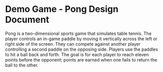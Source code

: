# Demo Game - Pong Design Document

Pong is a two-dimensional sports game that simulates table tennis. 
The player controls an in-game paddle by moving it vertically across the left or right side of the screen. 
They can compete against another player controlling a second paddle on the opposing side. 
Players use the paddles to hit a ball back and forth. 
The goal is for each player to reach eleven points before the opponent; points are earned when one fails to return the ball to the other.

